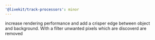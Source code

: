 ```yaml
---
'@livekit/track-processors': minor
---
```


increase rendering performance and add a crisper edge between object and background. With a filter unwanted pixels which are discoverd are removed
